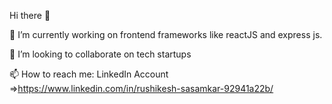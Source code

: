 Hi there 👋

🌱 I’m currently working on frontend frameworks like reactJS  and express js.

👯 I’m looking to collaborate on tech startups

📫 How to reach me: LinkedIn Account =>https://www.linkedin.com/in/rushikesh-sasamkar-92941a22b/
